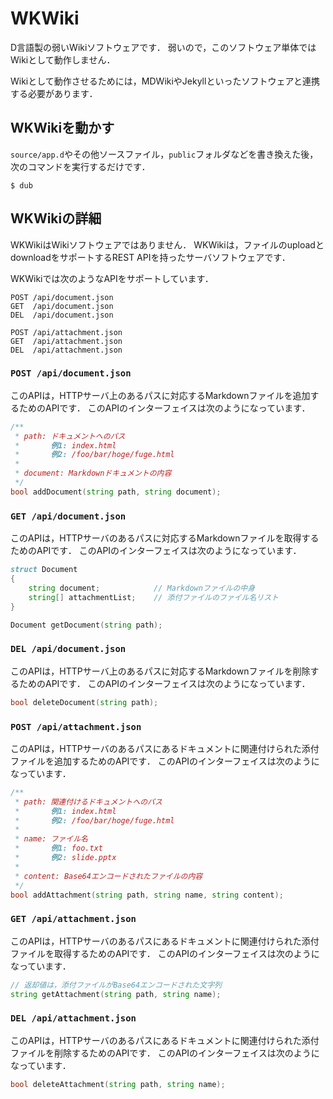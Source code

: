 # WKWiki

D言語製の弱いWikiソフトウェアです．
弱いので，このソフトウェア単体ではWikiとして動作しません．

Wikiとして動作させるためには，MDWikiやJekyllといったソフトウェアと連携する必要があります．


## WKWikiを動かす

`source/app.d`やその他ソースファイル，`public`フォルダなどを書き換えた後，次のコマンドを実行するだけです．

~~~~
$ dub
~~~~


## WKWikiの詳細

WKWikiはWikiソフトウェアではありません．
WKWikiは，ファイルのuploadとdownloadをサポートするREST APIを持ったサーバソフトウェアです．

WKWikiでは次のようなAPIをサポートしています．

~~~~
POST /api/document.json
GET  /api/document.json
DEL  /api/document.json

POST /api/attachment.json
GET  /api/attachment.json
DEL  /api/attachment.json
~~~~


### `POST /api/document.json`

このAPIは，HTTPサーバ上のあるパスに対応するMarkdownファイルを追加するためのAPIです．
このAPIのインターフェイスは次のようになっています．

~~~~~d
/**
 * path: ドキュメントへのパス
 *       例1: index.html
 *       例2: /foo/bar/hoge/fuge.html
 *
 * document: Markdownドキュメントの内容
 */
bool addDocument(string path, string document);
~~~~~


### `GET /api/document.json`

このAPIは，HTTPサーバのあるパスに対応するMarkdownファイルを取得するためのAPIです．
このAPIのインターフェイスは次のようになっています．

~~~~d
struct Document
{
    string document;            // Markdownファイルの中身
    string[] attachmentList;    // 添付ファイルのファイル名リスト
}

Document getDocument(string path);
~~~~~


### `DEL /api/document.json`

このAPIは，HTTPサーバ上のあるパスに対応するMarkdownファイルを削除するためのAPIです．
このAPIのインターフェイスは次のようになっています．

~~~~d
bool deleteDocument(string path);
~~~~~


### `POST /api/attachment.json`

このAPIは，HTTPサーバのあるパスにあるドキュメントに関連付けられた添付ファイルを追加するためのAPIです．
このAPIのインターフェイスは次のようになっています．

~~~~d
/**
 * path: 関連付けるドキュメントへのパス
 *       例1: index.html
 *       例2: /foo/bar/hoge/fuge.html
 *
 * name: ファイル名
 *       例1: foo.txt
 *       例2: slide.pptx
 *
 * content: Base64エンコードされたファイルの内容
 */
bool addAttachment(string path, string name, string content);
~~~~~


### `GET /api/attachment.json`

このAPIは，HTTPサーバのあるパスにあるドキュメントに関連付けられた添付ファイルを取得するためのAPIです．
このAPIのインターフェイスは次のようになっています．

~~~~d
// 返却値は，添付ファイルがBase64エンコードされた文字列
string getAttachment(string path, string name);
~~~~


### `DEL /api/attachment.json`

このAPIは，HTTPサーバのあるパスにあるドキュメントに関連付けられた添付ファイルを削除するためのAPIです．
このAPIのインターフェイスは次のようになっています．

~~~~d
bool deleteAttachment(string path, string name);
~~~~
